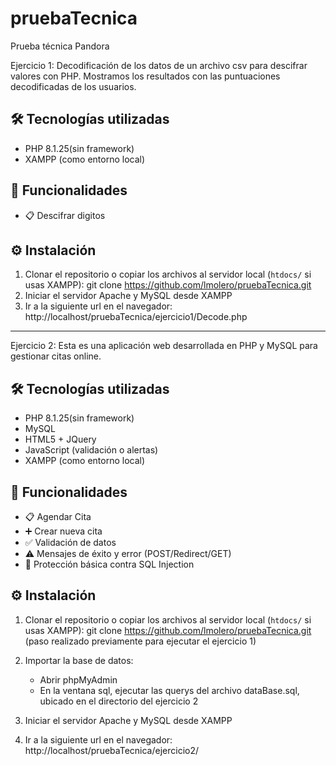 # pruebaTecnica
Prueba técnica Pandora

Ejercicio 1: 
Decodificación de los datos de un archivo csv para descifrar valores con PHP. Mostramos los resultados con las puntuaciones decodificadas de los usuarios.

## 🛠 Tecnologías utilizadas
- PHP 8.1.25(sin framework)
- XAMPP (como entorno local)

## 🚀 Funcionalidades

- 📋 Descifrar digitos 

## ⚙️ Instalación

1. Clonar el repositorio o copiar los archivos al servidor local (`htdocs/` si usas XAMPP):
   git clone https://github.com/lmolero/pruebaTecnica.git
2. Iniciar el servidor Apache y MySQL desde XAMPP
3. Ir a la siguiente url en el navegador: http://localhost/pruebaTecnica/ejercicio1/Decode.php

-------------------------------------------------------------------------------------------------------------------------------------------------------------------

Ejercicio 2: 
Esta es una aplicación web desarrollada en PHP y MySQL para gestionar citas online.


## 🛠 Tecnologías utilizadas

- PHP 8.1.25(sin framework)
- MySQL
- HTML5 + JQuery
- JavaScript (validación o alertas)
- XAMPP (como entorno local)

## 🚀 Funcionalidades

- 📋 Agendar Cita
- ➕ Crear nueva cita
- ✅ Validación de datos
- ⚠️ Mensajes de éxito y error (POST/Redirect/GET)
- 🔐 Protección básica contra SQL Injection

## ⚙️ Instalación 

1. Clonar el repositorio o copiar los archivos al servidor local (`htdocs/` si usas XAMPP):
   git clone https://github.com/lmolero/pruebaTecnica.git (paso realizado previamente para ejecutar el ejercicio 1)

2. Importar la base de datos: 
    - Abrir phpMyAdmin
    - En la ventana sql, ejecutar las querys del archivo dataBase.sql, ubicado en el directorio del ejercicio 2

3. Iniciar el servidor Apache y MySQL desde XAMPP
4. Ir a la siguiente url en el navegador: http://localhost/pruebaTecnica/ejercicio2/
 

